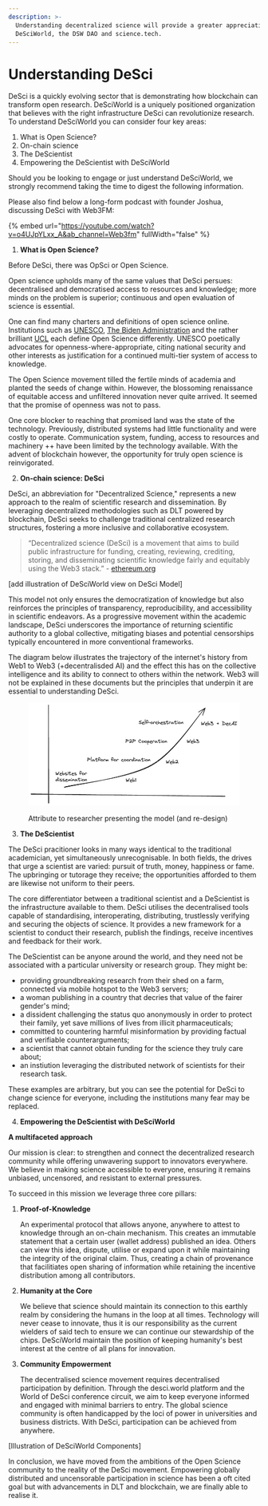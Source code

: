 ```yaml
---
description: >-
  Understanding decentralized science will provide a greater appreciation of
  DeSciWorld, the DSW DAO and science.tech.
---
```


# Understanding DeSci

DeSci is a quickly evolving sector that is demonstrating how blockchain can transform open research. DeSciWorld is a uniquely positioned organization that believes with the right infrastructure DeSci can revolutionize research. To understand DeSciWorld you can consider four key areas:

1. What is Open Science?
2. On-chain science
3. The DeScientist
4. Empowering the DeScientist with DeSciWorld

Should you be looking to engage or just understand DeSciWorld, we strongly recommend taking the time to digest the following information.&#x20;

Please also find below a long-form podcast with founder Joshua, discussing DeSci with Web3FM:

{% embed url="https://youtube.com/watch?v=o4UJpYLxx_A&ab_channel=Web3fm" fullWidth="false" %}

1. **What is Open Science?**

Before DeSci, there was OpSci or Open Science.&#x20;

Open science upholds many of the same values that DeSci persues: decentralised and democratised access to resources and knowledge; more minds on the problem is superior; continuous and open evaluation of science is essential.&#x20;

One can find many charters and definitions of open science online. Institutions such as [UNESCO](https://www.unesco.org/en/open-science/about), [The Biden Administration](https://www.whitehouse.gov/ostp/news-updates/2023/01/11/fact-sheet-biden-harris-administration-announces-new-actions-to-advance-open-and-equitable-research/) and the rather brilliant [UCL](https://www.ucl.ac.uk/library/open-science-research-support/open-science/8-pillars-open-science) each define Open Science differently. UNESCO poetically advocates for openness-where-appropriate, citing national security and other interests as justification for a continued multi-tier system of access to knowledge.&#x20;

The Open Science movement tilled the fertile minds of academia and planted the seeds of change within. However, the blossoming renaissance of equitable access and unfiltered innovation never quite arrived. It seemed that the promise of openness was not to pass.&#x20;

One core blocker to reaching that promised land was the state of the technology. Previously, distributed systems had little functionality and were costly to operate. Communication system, funding, access to resources and machinery ++ have been limited by the technology available. With the advent of blockchain however, the opportunity for truly open science is reinvigorated. &#x20;

2. &#x20;**On-chain science: DeSci**

DeSci, an abbreviation for "Decentralized Science," represents a new approach to the realm of scientific research and dissemination. By leveraging decentralized methodologies such as DLT powered by blockchain, DeSci seeks to challenge traditional centralized research structures, fostering a more inclusive and collaborative ecosystem.

> “Decentralized science (DeSci) is a movement that aims to build public infrastructure for funding, creating, reviewing, crediting, storing, and disseminating scientific knowledge fairly and equitably using the Web3 stack.” - [ethereum.org](https://ethereum.org/en/desci/)

\[add illustration of DeSciWorld view on DeSci Model]

This model not only ensures the democratization of knowledge but also reinforces the principles of transparency, reproducibility, and accessibility in scientific endeavors. As a progressive movement within the academic landscape, DeSci underscores the importance of returning scientific authority to a global collective, mitigating biases and potential censorships typically encountered in more conventional frameworks.

The diagram below illustrates the trajectory of the internet's history from Web1 to Web3 (+decentralisded AI) and the effect this has on the collective intelligence and its ability to connect to others within the network. Web3 will not be explained in these documents but the principles that underpin it are essential to understanding DeSci.&#x20;

<figure><img src="../.gitbook/assets/image (1) (1).png" alt=""><figcaption><p>Attribute to researcher presenting the model (and re-design)</p></figcaption></figure>

3. **The DeScientist**

The DeSci pracitioner looks in many ways identical to the traditional academician, yet simultaneously unrecognisable. In both fields, the drives that urge a scientist are varied: pursuit of truth, money, happiness or fame. The upbringing or tutorage they receive; the opportunities afforded to them are likewise not uniform to their peers.

The core differentiator between a traditional scientist and a DeScientist is the infrastructure available to them. DeSci utilises the decentralised tools capable of standardising, interoperating, distributing, trustlessly verifying and securing the objects of science. It provides a new framework for a scientist to conduct their research, publish the findings, receive incentives and feedback for their work.

The DeScientist can be anyone around the world, and they need not be associated with a particular university or research group. They might be:

* providing groundbreaking research from their shed on a farm, connected via mobile hotspot to the Web3 servers;&#x20;
* a woman publishing in a country that decries that value of the fairer gender's mind;
* a dissident challenging the status quo anonymously in order to protect their family, yet save millions of lives from illicit pharmaceuticals;
* committed to countering harmful misinformation by providing factual and verifiable counterarguments;
* a scientist that cannot obtain funding for the science they truly care about;
* an instiution leveraging the distributed network of scientists for their research task.

These examples are arbitrary, but you can see the potential for DeSci to change science for everyone, including the institutions many fear may be replaced.

4. **Empowering the DeScientist with DeSciWorld**

**A multifaceted approach**

Our mission is clear: to strengthen and connect the decentralized research community while offering unwavering support to innovators everywhere. We believe in making science accessible to everyone, ensuring it remains unbiased, uncensored, and resistant to external pressures.&#x20;

To succeed in this mission we leverage three core pillars:

1.  **Proof-of-Knowledge**

    An experimental protocol that allows anyone, anywhere to attest to knowledge through an on-chain mechanism. This creates an immutable statement that a certain user (wallet address) published an idea. Others can view this idea, dispute, utilise or expand upon it while maintaining the integrity of the original claim. Thus, creating a chain of provenance that facilitiates open sharing of information while retaining the incentive distribution among all contributors.
2.  **Humanity at the Core**

    We believe that science should maintain its connection to this earthly realm by considering the humans in the loop at all times. Technology will never cease to innovate, thus it is our responsibility as the current wielders of said tech to ensure we can continue our stewardship of the chips. DeSciWorld maintain the position of keeping humanity's best interest at the centre of all plans for innovation.
3.  **Community Empowerment**

    The decentralised science movement requires decentralised participation by definition. Through the desci.world platform and the World of DeSci conference circuit, we aim to keep everyone informed and engaged with minimal barriers to entry. The global science community is often handicapped by the loci of power in universities and business districts. With DeSci, participation can be achieved from anywhere.&#x20;

\[Illustration of DeSciWorld Components]

In conclusion, we have moved from the ambitions of the Open Science community to the reality of the DeSci movement. Empowering globally distributed and uncensorable participation in science has been a oft cited goal but with advancements in DLT and blockchain, we are finally able to realise it.

